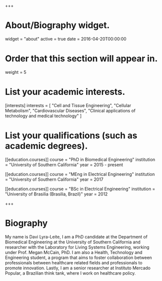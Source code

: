 +++
# About/Biography widget.
widget = "about"
active = true
date = 2016-04-20T00:00:00

# Order that this section will appear in.
weight = 5

# List your academic interests.
[interests]
  interests = [
    "Cell and Tissue Engineering",
    "Cellular Metabolism",
    "Cardiovascular Diseases",
    "Clinical applications of technology and medical technology"
  ]

# List your qualifications (such as academic degrees).
[[education.courses]]
  course = "PhD in Biomedical Engineering"
  institution = "University of Southern California"
  year = 2015 - present

[[education.courses]]
  course = "MEng in Electrical Engineering"
  institution = "University of Southern California"
  year = 2017

[[education.courses]]
  course = "BSc in Electrical Engineering"
  institution = "University of Brasilia (Brasilia, Brazil)"
  year = 2012
 
+++

# Biography

My name is Davi Lyra-Leite, I am a PhD candidate at the Department of Biomedical Engineering at the University of Southern California and researcher with the Laboratory for Living Systems Engineering, working under Prof. Megan McCain, PhD. I am also a Health, Technology and Engineering student, a program that aims to foster collaboration between professionals between healthcare related fields and professionals to promote innovation. Lastly, I am a senior researcher at Instituto Mercado Popular, a Brazilian think tank, where I work on healthcare policy.
